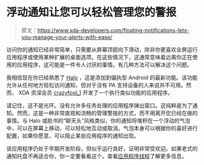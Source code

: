# 浮动通知让您可以轻松管理您的警报

> 原文：<https://www.xda-developers.com/floating-notifications-lets-you-manage-your-alerts-with-ease/>

访问你的通知已经非常简单，只需要从屏幕顶部向下滑动，除非你更喜欢全屏运行应用程序或使用某种扩展的桌面选项。在这些情况下，这通常意味着远离你正在使用的应用程序，这可能是一件令人讨厌的事情。有几种方法可以解决这个问题。

我相信现在你已经熟悉了 [Halo](http://www.xda-developers.com/android/paranoid-androids-halo-makes-its-first-appearance/) ，这是添加到偏执型 Android 的最新功能。该功能允许从任何地方轻松访问通知，但对于没有 PA 支持设备的人来说并不可用。然而， XDA 资深会员 [crazyfool_1](http://forum.xda-developers.com/member.php?u=3232091) 开发了一个执行类似功能的应用程序。

请记住，这不是光环。没有允许多任务处理的应用程序弹出窗口。这纯粹是为了通知。然而，这是一种非常直观和流畅的管理警报的方式，而不用离开您已经在做的事情。与 Halo 或脸书的“聊天头”风格类似，你的通知将堆积在一个浮动的气泡中，可以在屏幕上移动，可以轻松地互动或取消。气泡本身可以根据你的喜好进行配置，如果你愿意，可以阻止某些应用程序的通知出现。

该应用程序仍处于早期开发阶段，但似乎运行良好，证明非常受欢迎。如果老式的通知托盘不再适合你，你一定要看看这个。查看[应用程序线程](http://forum.xda-developers.com/showthread.php?t=2263987)了解更多信息。